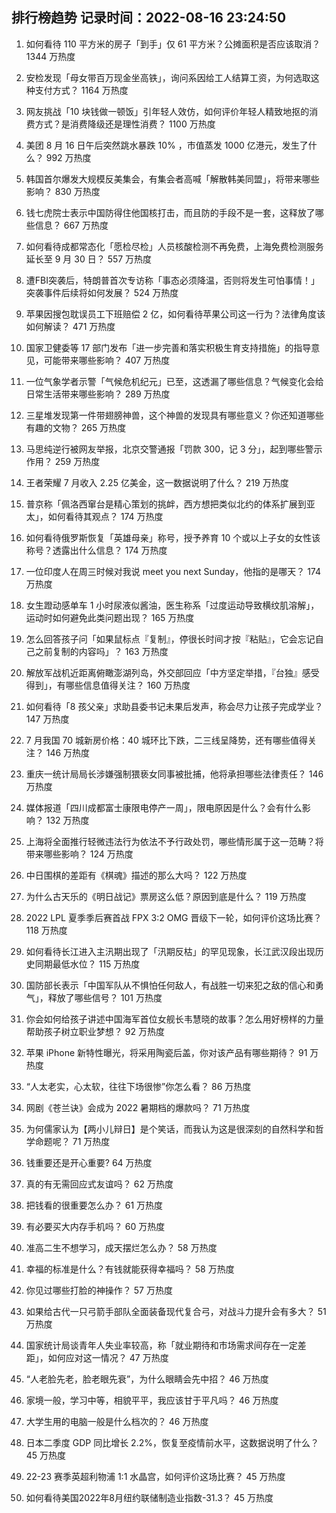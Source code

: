 
## 排行榜趋势 记录时间：2022-08-16 23:24:50
  
  1. 如何看待 110 平方米的房子「到手」仅 61 平方米？公摊面积是否应该取消？ 1344 万热度
    
  2. 安检发现「母女带百万现金坐高铁」，询问系因给工人结算工资，为何选取这种支付方式？ 1164 万热度
    
  3. 网友挑战「10 块钱做一顿饭」引年轻人效仿，如何评价年轻人精致地抠的消费方式？是消费降级还是理性消费？ 1100 万热度
    
  4. 美团 8 月 16 日午后突然跳水暴跌 10% ，市值蒸发 1000 亿港元，发生了什么？ 992 万热度
    
  5. 韩国首尔爆发大规模反美集会，有集会者高喊「解散韩美同盟」，将带来哪些影响？ 830 万热度
    
  6. 钱七虎院士表示中国防得住他国核打击，而且防的手段不是一套，这释放了哪些信息？ 667 万热度
    
  7. 如何看待成都常态化「愿检尽检」人员核酸检测不再免费，上海免费检测服务延长至 9 月 30 日？ 557 万热度
    
  8. 遭FBI突袭后，特朗普首次专访称「事态必须降温，否则将发生可怕事情！」突袭事件后续将如何发展？ 524 万热度
    
  9. 苹果因搜包耽误员工下班赔偿 2 亿，如何看待苹果公司这一行为？法律角度该如何解读？ 471 万热度
    
  10. 国家卫健委等 17 部门发布「进一步完善和落实积极生育支持措施」的指导意见，可能带来哪些影响？ 407 万热度
    
  11. 一位气象学者示警「气候危机纪元」已至，这透漏了哪些信息？气候变化会给日常生活带来哪些影响？ 289 万热度
    
  12. 三星堆发现第一件带翅膀神兽，这个神兽的发现具有哪些意义？你还知道哪些有趣的文物？ 265 万热度
    
  13. 马思纯逆行被网友举报，北京交警通报「罚款 300，记 3 分」，起到哪些警示作用？ 259 万热度
    
  14. 王者荣耀 7 月收入 2.25 亿美金，这一数据说明了什么？ 219 万热度
    
  15. 普京称「佩洛西窜台是精心策划的挑衅，西方想把类似北约的体系扩展到亚太」，如何看待其观点？ 174 万热度
    
  16. 如何看待俄罗斯恢复「英雄母亲」称号，授予养育 10 个或以上子女的女性该称号？透露出什么信息？ 174 万热度
    
  17. 一位印度人在周三时候对我说 meet you next Sunday，他指的是哪天？ 174 万热度
    
  18. 女生蹬动感单车 1 小时尿液似酱油，医生称系「过度运动导致横纹肌溶解」，运动时如何避免此类问题出现？ 165 万热度
    
  19. 怎么回答孩子问「如果鼠标点『复制』，停很长时间才按『粘贴』，它会忘记自己之前复制的内容吗」？ 163 万热度
    
  20. 解放军战机近距离俯瞰澎湖列岛，外交部回应「中方坚定举措，『台独』感受得到」，有哪些信息值得关注？ 160 万热度
    
  21. 如何看待「8 孩父亲」求助县委书记未果后发声，称会尽力让孩子完成学业？ 147 万热度
    
  22. 7 月我国 70 城新房价格：40 城环比下跌，二三线呈降势，还有哪些值得关注？ 146 万热度
    
  23. 重庆一统计局局长涉嫌强制猥亵女同事被批捕，他将承担哪些法律责任？ 146 万热度
    
  24. 媒体报道「四川成都富士康限电停产一周」，限电原因是什么？会有什么影响？ 132 万热度
    
  25. 上海将全面推行轻微违法行为依法不予行政处罚，哪些情形属于这一范畴？将带来哪些影响？ 124 万热度
    
  26. 中日围棋的差距有《棋魂》描述的那么大吗？ 122 万热度
    
  27. 为什么古天乐的《明日战记》票房这么低？原因到底是什么？ 119 万热度
    
  28. 2022 LPL 夏季季后赛首战 FPX 3:2 OMG 晋级下一轮，如何评价这场比赛？ 118 万热度
    
  29. 如何看待长江进入主汛期出现了「汛期反枯」的罕见现象，长江武汉段出现历史同期最低水位？ 115 万热度
    
  30. 国防部长表示「中国军队从不惧怕任何敌人，有战胜一切来犯之敌的信心和勇气」，释放了哪些信号？ 101 万热度
    
  31. 你会如何给孩子讲述中国海军首位女舰长韦慧晓的故事？怎么用好榜样的力量帮助孩子树立职业梦想？ 92 万热度
    
  32. 苹果 iPhone 新特性曝光，将采用陶瓷后盖，你对该产品有哪些期待？ 91 万热度
    
  33. “人太老实，心太软，往往下场很惨”你怎么看？ 86 万热度
    
  34. 网剧《苍兰诀》会成为 2022 暑期档的爆款吗？ 71 万热度
    
  35. 为何儒家认为【两小儿辩日】是个笑话，而我认为这是很深刻的自然科学和哲学命题呢？ 71 万热度
    
  36. 钱重要还是开心重要? 64 万热度
    
  37. 真的有无需回应式友谊吗？ 62 万热度
    
  38. 把钱看的很重要怎么办？ 61 万热度
    
  39. 有必要买大内存手机吗？ 60 万热度
    
  40. 准高二生不想学习，成天摆烂怎么办？ 58 万热度
    
  41. 幸福的标准是什么？有钱就能获得幸福吗？ 58 万热度
    
  42. 你见过哪些打脸的神操作？ 57 万热度
    
  43. 如果给古代一只弓箭手部队全面装备现代复合弓，对战斗力提升会有多大？ 51 万热度
    
  44. 国家统计局谈青年人失业率较高，称「就业期待和市场需求间存在一定差距」，如何应对这一情况？ 47 万热度
    
  45. “人老脸先老，脸老眼先衰”，为什么眼睛会先中招？ 46 万热度
    
  46. 家境一般，学习中等，相貌平平，我应该甘于平凡吗？ 46 万热度
    
  47. 大学生用的电脑一般是什么档次的？ 46 万热度
    
  48. 日本二季度 GDP 同比增长 2.2%，恢复至疫情前水平，这数据说明了什么？ 45 万热度
    
  49. 22-23 赛季英超利物浦 1:1 水晶宫，如何评价这场比赛？ 45 万热度
    
  50. 如何看待美国2022年8月纽约联储制造业指数-31.3？ 45 万热度
    